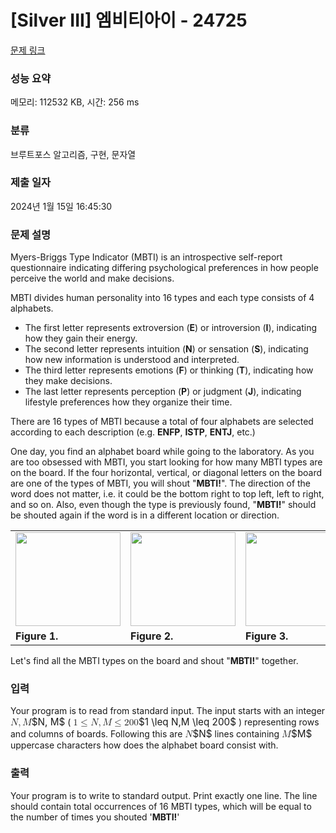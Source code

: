 # [Silver III] 엠비티아이 - 24725 

[문제 링크](https://www.acmicpc.net/problem/24725) 

### 성능 요약

메모리: 112532 KB, 시간: 256 ms

### 분류

브루트포스 알고리즘, 구현, 문자열

### 제출 일자

2024년 1월 15일 16:45:30

### 문제 설명

<p>Myers-Briggs Type Indicator (MBTI) is an introspective self-report questionnaire indicating differing psychological preferences in how people perceive the world and make decisions. </p>

<p>MBTI divides human personality into 16 types and each type consists of 4 alphabets.</p>

<ul>
	<li>The first letter represents extroversion (<strong>E</strong>) or introversion (<strong>I</strong>), indicating how they gain their energy.</li>
	<li>The second letter represents intuition (<strong>N</strong>) or sensation (<strong>S</strong>), indicating how new information is understood and interpreted.</li>
	<li>The third letter represents emotions (<strong>F</strong>) or thinking (<strong>T</strong>), indicating how they make decisions.</li>
	<li>The last letter represents perception (<strong>P</strong>) or judgment (<strong>J</strong>), indicating lifestyle preferences how they organize their time.</li>
</ul>

<p>There are 16 types of MBTI because a total of four alphabets are selected according to each description (e.g. <strong>ENFP</strong>, <strong>ISTP</strong>, <strong>ENTJ</strong>, etc.) </p>

<p>One day, you find an alphabet board while going to the laboratory. As you are too obsessed with MBTI, you start looking for how many MBTI types are on the board. If the four horizontal, vertical, or diagonal letters on the board are one of the types of MBTI, you will shout "<strong>MBTI!</strong>". The direction of the word does not matter, i.e. it could be the bottom right to top left, left to right, and so on. Also, even though the type is previously found, "<strong>MBTI!</strong>" should be shouted again if the word is in a different location or direction.</p>

<table class="table table-bordered td-center">
	<tbody>
		<tr>
			<td><img alt="" src="https://upload.acmicpc.net/21efb880-a4c9-428e-a069-513e79468fe5/-/preview/" style="width: 168px; height: 150px;"></td>
			<td><img alt="" src="https://upload.acmicpc.net/11bd8db4-cee4-4be2-8e9a-60cd8ccc966a/-/crop/873x780/3,0/-/preview/" style="height: 150px; width: 168px;"></td>
			<td><img alt="" src="https://upload.acmicpc.net/787300a6-36c6-488a-a13d-50d731e96196/-/crop/878x781/0,0/-/preview/" style="width: 169px; height: 150px;"></td>
		</tr>
		<tr>
			<td><strong>Figure 1.</strong></td>
			<td><strong>Figure 2.</strong></td>
			<td><strong>Figure 3.</strong></td>
		</tr>
	</tbody>
</table>

<p> Let's find all the MBTI types on the board and shout "<strong>MBTI!</strong>" together.</p>

### 입력 

 <p>Your program is to read from standard input. The input starts with an integer <mjx-container class="MathJax" jax="CHTML" style="font-size: 109%; position: relative;"><mjx-math class="MJX-TEX" aria-hidden="true"><mjx-mi class="mjx-i"><mjx-c class="mjx-c1D441 TEX-I"></mjx-c></mjx-mi><mjx-mo class="mjx-n"><mjx-c class="mjx-c2C"></mjx-c></mjx-mo><mjx-mi class="mjx-i" space="2"><mjx-c class="mjx-c1D440 TEX-I"></mjx-c></mjx-mi></mjx-math><mjx-assistive-mml unselectable="on" display="inline"><math xmlns="http://www.w3.org/1998/Math/MathML"><mi>N</mi><mo>,</mo><mi>M</mi></math></mjx-assistive-mml><span aria-hidden="true" class="no-mathjax mjx-copytext">$N, M$</span></mjx-container> ( <mjx-container class="MathJax" jax="CHTML" style="font-size: 109%; position: relative;"><mjx-math class="MJX-TEX" aria-hidden="true"><mjx-mn class="mjx-n"><mjx-c class="mjx-c31"></mjx-c></mjx-mn><mjx-mo class="mjx-n" space="4"><mjx-c class="mjx-c2264"></mjx-c></mjx-mo><mjx-mi class="mjx-i" space="4"><mjx-c class="mjx-c1D441 TEX-I"></mjx-c></mjx-mi><mjx-mo class="mjx-n"><mjx-c class="mjx-c2C"></mjx-c></mjx-mo><mjx-mi class="mjx-i" space="2"><mjx-c class="mjx-c1D440 TEX-I"></mjx-c></mjx-mi><mjx-mo class="mjx-n" space="4"><mjx-c class="mjx-c2264"></mjx-c></mjx-mo><mjx-mn class="mjx-n" space="4"><mjx-c class="mjx-c32"></mjx-c><mjx-c class="mjx-c30"></mjx-c><mjx-c class="mjx-c30"></mjx-c></mjx-mn></mjx-math><mjx-assistive-mml unselectable="on" display="inline"><math xmlns="http://www.w3.org/1998/Math/MathML"><mn>1</mn><mo>≤</mo><mi>N</mi><mo>,</mo><mi>M</mi><mo>≤</mo><mn>200</mn></math></mjx-assistive-mml><span aria-hidden="true" class="no-mathjax mjx-copytext">$1 \leq N,M \leq 200$</span></mjx-container> ) representing rows and columns of boards. Following this are <mjx-container class="MathJax" jax="CHTML" style="font-size: 109%; position: relative;"><mjx-math class="MJX-TEX" aria-hidden="true"><mjx-mi class="mjx-i"><mjx-c class="mjx-c1D441 TEX-I"></mjx-c></mjx-mi></mjx-math><mjx-assistive-mml unselectable="on" display="inline"><math xmlns="http://www.w3.org/1998/Math/MathML"><mi>N</mi></math></mjx-assistive-mml><span aria-hidden="true" class="no-mathjax mjx-copytext">$N$</span></mjx-container> lines containing <mjx-container class="MathJax" jax="CHTML" style="font-size: 109%; position: relative;"><mjx-math class="MJX-TEX" aria-hidden="true"><mjx-mi class="mjx-i"><mjx-c class="mjx-c1D440 TEX-I"></mjx-c></mjx-mi></mjx-math><mjx-assistive-mml unselectable="on" display="inline"><math xmlns="http://www.w3.org/1998/Math/MathML"><mi>M</mi></math></mjx-assistive-mml><span aria-hidden="true" class="no-mathjax mjx-copytext">$M$</span></mjx-container> uppercase characters how does the alphabet board consist with.</p>

### 출력 

 <p>Your program is to write to standard output. Print exactly one line. The line should contain total occurrences of 16 MBTI types, which will be equal to the number of times you shouted '<strong>MBTI!</strong>'</p>

